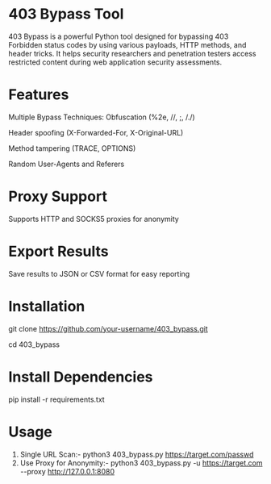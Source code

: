 # 403 Bypass Tool

403 Bypass is a powerful Python tool designed for bypassing 403 Forbidden status codes by using various payloads, HTTP methods, and header tricks. It helps security researchers and penetration testers access restricted content during web application security assessments.

# Features
Multiple Bypass Techniques:
Obfuscation (%2e, //, ;, /./)

Header spoofing (X-Forwarded-For, X-Original-URL)

Method tampering (TRACE, OPTIONS)

Random User-Agents and Referers
#  Proxy Support
Supports HTTP and SOCKS5 proxies for anonymity
# Export Results
Save results to JSON or CSV format for easy reporting

# Installation

git clone https://github.com/your-username/403_bypass.git

cd 403_bypass
# Install Dependencies
pip install -r requirements.txt

# Usage

1. Single URL Scan:- python3 403_bypass.py  https://target.com/passwd
2. Use Proxy for Anonymity:- python3 403_bypass.py -u https://target.com --proxy http://127.0.0.1:8080

